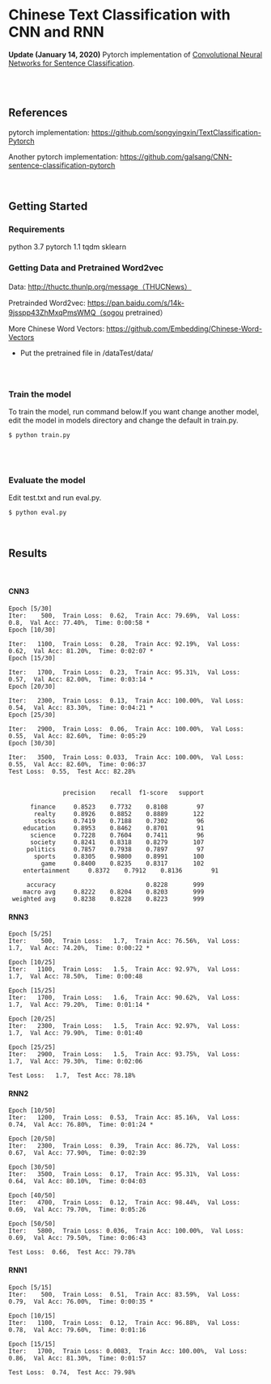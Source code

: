 # Chinese Text Classification with CNN and RNN
<b> Update (January 14, 2020)</b> Pytorch implementation of [Convolutional Neural Networks for Sentence Classification](https://arxiv.org/abs/1408.5882).

<br/>

<br/>


## References
pytorch implementation: https://github.com/songyingxin/TextClassification-Pytorch

Another pytorch implementation: https://github.com/galsang/CNN-sentence-classification-pytorch

<br/>


## Getting Started

### Requirements

python 3.7
pytorch 1.1
tqdm
sklearn

### Getting Data and Pretrained Word2vec
Data: http://thuctc.thunlp.org/message（THUCNews）

Pretrainded Word2vec: https://pan.baidu.com/s/14k-9jsspp43ZhMxqPmsWMQ（sogou pretrained）

More Chinese Word Vectors: https://github.com/Embedding/Chinese-Word-Vectors

 - Put the pretrained file in /dataTest/data/


###

<br>

### Train the model

To train the model, run command below.If you want change another model, edit the model in models directory and change the default in train.py.

```bash
$ python train.py
```
<br>

<br>

### Evaluate the model

Edit test.txt and run eval.py.

```bash
$ python eval.py
```

<br/>

## Results
<br/>

#### CNN3

```
Epoch [5/30]
Iter:    500,  Train Loss:  0.62,  Train Acc: 79.69%,  Val Loss:   0.8,  Val Acc: 77.40%,  Time: 0:00:58 *
Epoch [10/30]

Iter:   1100,  Train Loss:  0.28,  Train Acc: 92.19%,  Val Loss:  0.62,  Val Acc: 81.20%,  Time: 0:02:07 *
Epoch [15/30]

Iter:   1700,  Train Loss:  0.23,  Train Acc: 95.31%,  Val Loss:  0.57,  Val Acc: 82.00%,  Time: 0:03:14 *
Epoch [20/30]

Iter:   2300,  Train Loss:  0.13,  Train Acc: 100.00%,  Val Loss:  0.54,  Val Acc: 83.30%,  Time: 0:04:21 *
Epoch [25/30]

Iter:   2900,  Train Loss:  0.06,  Train Acc: 100.00%,  Val Loss:  0.55,  Val Acc: 82.60%,  Time: 0:05:29
Epoch [30/30]

Iter:   3500,  Train Loss: 0.033,  Train Acc: 100.00%,  Val Loss:  0.55,  Val Acc: 82.60%,  Time: 0:06:37
Test Loss:  0.55,  Test Acc: 82.28%


               precision    recall  f1-score   support

      finance     0.8523    0.7732    0.8108        97
       realty     0.8926    0.8852    0.8889       122
       stocks     0.7419    0.7188    0.7302        96
    education     0.8953    0.8462    0.8701        91
      science     0.7228    0.7604    0.7411        96
      society     0.8241    0.8318    0.8279       107
     politics     0.7857    0.7938    0.7897        97
       sports     0.8305    0.9800    0.8991       100
         game     0.8400    0.8235    0.8317       102
    entertainment     0.8372    0.7912    0.8136        91

     accuracy                         0.8228       999
    macro avg     0.8222    0.8204    0.8203       999
 weighted avg     0.8238    0.8228    0.8223       999
```

#### RNN3
```
Epoch [5/25]
Iter:    500,  Train Loss:   1.7,  Train Acc: 76.56%,  Val Loss:   1.7,  Val Acc: 74.20%,  Time: 0:00:22 *

Epoch [10/25]
Iter:   1100,  Train Loss:   1.5,  Train Acc: 92.97%,  Val Loss:   1.7,  Val Acc: 78.50%,  Time: 0:00:48

Epoch [15/25]
Iter:   1700,  Train Loss:   1.6,  Train Acc: 90.62%,  Val Loss:   1.7,  Val Acc: 79.20%,  Time: 0:01:14 *

Epoch [20/25]
Iter:   2300,  Train Loss:   1.5,  Train Acc: 92.97%,  Val Loss:   1.7,  Val Acc: 79.90%,  Time: 0:01:40

Epoch [25/25]
Iter:   2900,  Train Loss:   1.5,  Train Acc: 93.75%,  Val Loss:   1.7,  Val Acc: 79.30%,  Time: 0:02:06

Test Loss:   1.7,  Test Acc: 78.18%
```

#### RNN2
```
Epoch [10/50]
Iter:   1200,  Train Loss:  0.53,  Train Acc: 85.16%,  Val Loss:  0.74,  Val Acc: 76.80%,  Time: 0:01:24 *

Epoch [20/50]
Iter:   2300,  Train Loss:  0.39,  Train Acc: 86.72%,  Val Loss:  0.67,  Val Acc: 77.90%,  Time: 0:02:39

Epoch [30/50]
Iter:   3500,  Train Loss:  0.17,  Train Acc: 95.31%,  Val Loss:  0.64,  Val Acc: 80.10%,  Time: 0:04:03

Epoch [40/50]
Iter:   4700,  Train Loss:  0.12,  Train Acc: 98.44%,  Val Loss:  0.69,  Val Acc: 79.70%,  Time: 0:05:26

Epoch [50/50]
Iter:   5800,  Train Loss: 0.036,  Train Acc: 100.00%,  Val Loss:  0.69,  Val Acc: 79.50%,  Time: 0:06:43

Test Loss:  0.66,  Test Acc: 79.78%
```

#### RNN1
```
Epoch [5/15]
Iter:    500,  Train Loss:  0.51,  Train Acc: 83.59%,  Val Loss:  0.79,  Val Acc: 76.00%,  Time: 0:00:35 *

Epoch [10/15]
Iter:   1100,  Train Loss:  0.12,  Train Acc: 96.88%,  Val Loss:  0.78,  Val Acc: 79.60%,  Time: 0:01:16

Epoch [15/15]
Iter:   1700,  Train Loss: 0.0083,  Train Acc: 100.00%,  Val Loss:  0.86,  Val Acc: 81.30%,  Time: 0:01:57

Test Loss:  0.74,  Test Acc: 79.98%
```
